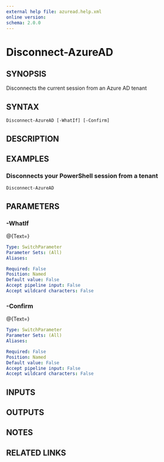 ```yaml
---
external help file: azuread.help.xml
online version: 
schema: 2.0.0
---
```


# Disconnect-AzureAD

## SYNOPSIS
Disconnects the current session from an Azure AD tenant

## SYNTAX

```
Disconnect-AzureAD [-WhatIf] [-Confirm]
```

## DESCRIPTION

## EXAMPLES

### Disconnects your PowerShell session from a tenant
```
Disconnect-AzureAD
```

## PARAMETERS

### -WhatIf
@{Text=}

```yaml
Type: SwitchParameter
Parameter Sets: (All)
Aliases: 

Required: False
Position: Named
Default value: False
Accept pipeline input: False
Accept wildcard characters: False
```

### -Confirm
@{Text=}

```yaml
Type: SwitchParameter
Parameter Sets: (All)
Aliases: 

Required: False
Position: Named
Default value: False
Accept pipeline input: False
Accept wildcard characters: False
```

## INPUTS

## OUTPUTS

## NOTES

## RELATED LINKS

